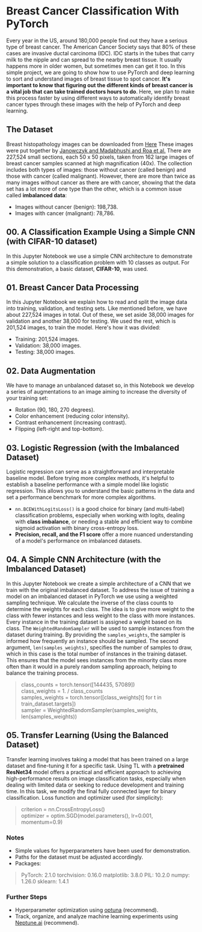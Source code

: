 # Breast Cancer Classification With PyTorch
Every year in the US, around 180,000 people find out they have a serious type of breast cancer. The American Cancer Society says that 80% of these cases are invasive ductal carcinoma (IDC). IDC starts in the tubes that carry milk to the nipple and can spread to the nearby breast tissue. It usually happens more in older women, but sometimes men can get it too.
In this simple project, we are going to show how to use PyTorch and deep learning to sort and understand images of breast tissue to spot cancer. **It's important to know that figuring out the different kinds of breast cancer is a vital job that can take trained doctors hours to do**. Here, we plan to make this process faster by using different ways to automatically identify breast cancer types through these images with the help of PyTorch and deep learning.

## The Dataset

Breast histopathology images can be downloaded from [Here](https://www.kaggle.com/datasets/paultimothymooney/breast-histopathology-images)
These images were put together by [Janowczyk and Madabhushi and Roa et al.](https://pubmed.ncbi.nlm.nih.gov/27563488/) There are 227,524 small sections, each 50 x 50 pixels, taken from 162 large images of breast cancer samples scanned at high magnification (40x). The collection includes both types of images: those without cancer (called benign) and those with cancer (called malignant). However, there are more than twice as many images without cancer as there are with cancer, showing that the data set has a lot more of one type than the other, which is a common issue called **imbalanced data**:

-   Images without cancer (benign): 198,738.
-   Images with cancer (malignant): 78,786.

## 00. A Classification Example Using a Simple CNN (with CIFAR-10 dataset)

In this Jupyter Notebook we use a simple CNN architecture to demonstrate a simple solution to a classification problem with 10 classes as output. For this demonstration, a basic dataset, **CIFAR-10**, was used.

## 01. Breast Cancer Data Processing

In this Jupyter Notebook we explain how to read and split the image data into training, validation, and testing sets. Like mentioned before, we have about 227,524 images in total. Out of these, we set aside 38,000 images for validation and another 38,000 for testing. We used the rest, which is 201,524 images, to train the model. Here's how it was divided:

-   Training: 201,524 images.
-   Validation: 38,000 images.
-   Testing: 38,000 images.

## 02. Data Augmentation

We have to manage an unbalanced dataset so, in this Notebook we develop a series of augmentations to an image aiming to increase the diversity of your training set:

- Rotation (90, 180, 270 degrees).
- Color enhancement (reducing color intensity).
- Contrast enhancement (increasing contrast).
- Flipping (left-right and top-bottom).

## 03. Logistic Regression (with the Imbalanced Dataset)

Logistic regression can serve as a straightforward and interpretable baseline model. Before trying more complex methods, it's helpful to establish a baseline performance with a simple model like logistic regression. This allows you to understand the basic patterns in the data and set a performance benchmark for more complex algorithms.

- `nn.BCEWithLogitsLoss()` is a good choice for binary (and multi-label) classification problems, especially when working with logits, dealing with **class imbalance**, or needing a stable and efficient way to combine sigmoid activation with binary cross-entropy loss.
- **Precision, recall, and the F1 score** offer a more nuanced understanding of a model's performance on imbalanced datasets.

## 04. A Simple CNN Architecture (with the Imbalanced Dataset)

In this Jupyter Notebook we create a simple architecture of a CNN that we train with the original imbalanced dataset. To address the issue of training a model on an imbalanced dataset in PyTorch we use using a weighted sampling technique. We calculate the inverse of the class counts to determine the weights for each class. The idea is to give more weight to the class with fewer instances and less weight to the class with more instances. Every instance in the training dataset is assigned a weight based on its class. 
The `WeightedRandomSampler` will be used to sample instances from the dataset during training. By providing the `samples_weights`, the sampler is informed how frequently an instance should be sampled. The second argument, `len(samples_weights)`, specifies the number of samples to draw, which in this case is the total number of instances in the training dataset. This ensures that the model sees instances from the minority class more often than it would in a purely random sampling approach, helping to balance the training process.

> class_counts = torch.tensor([144435, 57089])  
> class_weights = 1. / class_counts  
> samples_weights = torch.tensor([class_weights[t] for t in train_dataset.targets])  
> sampler = WeightedRandomSampler(samples_weights, len(samples_weights))

## 05. Transfer Learning (Using the Balanced Dataset)

Transfer learning involves taking a model that has been trained on a large dataset and fine-tuning it for a specific task. Using TL with a **pretrained ResNet34** model offers a practical and efficient approach to achieving high-performance results on image classification tasks, especially when dealing with limited data or seeking to reduce development and training time.
In this task, we modify the final fully connected layer for binary classification. 
Loss function and optimizer used (for simplicity):

> criterion = nn.CrossEntropyLoss()  
> optimizer = optim.SGD(model.parameters(), lr=0.001, momentum=0.9)

### Notes

- Simple values for hyperparameters have been used for demonstration. 
- Paths for the dataset must be adjusted accordingly.
- Packages:

> PyTorch:  2.1.0
> torchvision:  0.16.0
> matplotlib:  3.8.0
> PIL:  10.2.0
> numpy:  1.26.0
> sklearn:  1.4.1

### Further Steps

- Hyperparameter optimization using [optuna](https://neptune.ai/) (recommend).
- Track, organize, and analyze machine learning experiments using [Neptune.ai](https://neptune.ai/) (recommend).

